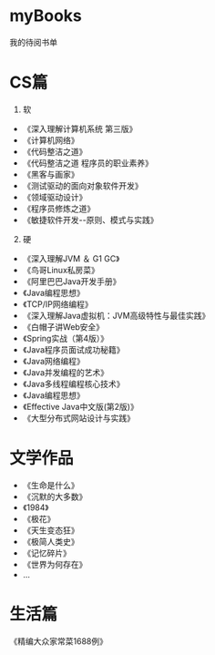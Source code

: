 # myBooks
我的待阅书单

# CS篇

1. 软

- 《深入理解计算机系统 第三版》
- 《计算机网络》
- 《代码整洁之道》
- 《代码整洁之道 程序员的职业素养》
- 《黑客与画家》
- 《测试驱动的面向对象软件开发》
- 《领域驱动设计》
- 《程序员修炼之道》
- 《敏捷软件开发--原则、模式与实践》

2. 硬

- 《深入理解JVM ＆ G1 GC》
- 《鸟哥Linux私房菜》
- 《阿里巴巴Java开发手册》
- 《Java编程思想》
- 《TCP/IP网络编程》
- 《深入理解Java虚拟机：JVM高级特性与最佳实践》
- 《白帽子讲Web安全》
- 《Spring实战（第4版）》
- 《Java程序员面试成功秘籍》
- 《Java网络编程》
- 《Java并发编程的艺术》
- 《Java多线程编程核心技术》
- 《Java编程思想》
- 《Effective Java中文版(第2版)》
- 《大型分布式网站设计与实践》

# 文学作品

- 《生命是什么》
- 《沉默的大多数》
- 《1984》
- 《极花》
- 《天生变态狂》
- 《极简人类史》
- 《记忆碎片》
- 《世界为何存在》
- ...

# 生活篇

《精编大众家常菜1688例》

